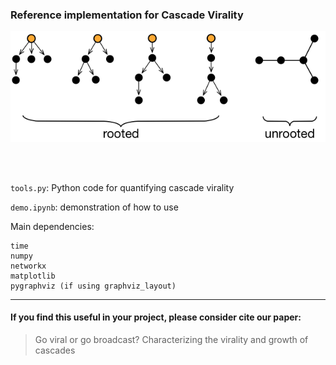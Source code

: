 ### Reference implementation for Cascade Virality




![Rooted vs unrooted cascades](cascade_example.png)

<br/>
<br/>

`tools.py`: Python code for quantifying cascade virality

`demo.ipynb`: demonstration of how to use

Main dependencies:
```
time
numpy
networkx
matplotlib
pygraphviz (if using graphviz_layout)
```



---
#### If you find this useful in your project, please consider cite our paper:
> Go viral or go broadcast? Characterizing the virality and growth of cascades

